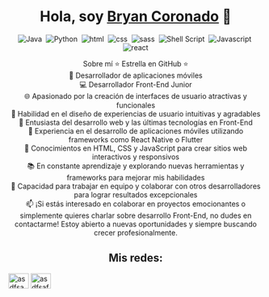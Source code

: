 <div align="center">
<h1 align="center">Hola, soy <a href="https://bryancoronado.github.io/MiPortafolio/">Bryan Coronado</a> 👋</h1>


  

  ![Java](https://img.shields.io/badge/Java-ED8B00?style=for-the-badge&logo=java&logoColor=white)&nbsp;
  ![Python](https://img.shields.io/badge/Python-3776AB?style=for-the-badge&logo=python&logoColor=white)&nbsp;
  ![html](https://img.shields.io/badge/html5-3776AB?style=for-the-badge&logo=html5&logoColor=orange)&nbsp;
  ![css](https://img.shields.io/badge/css-3776AB?style=for-the-badge&logo=css3&logoColor=skyblue)&nbsp;
  ![sass](https://img.shields.io/badge/sass-ED8B00?style=for-the-badge&logo=sass&logoColor=red)&nbsp;
  ![Shell Script](https://img.shields.io/badge/Shell_Script-121011?style=for-the-badge&logo=gnu-bash&logoColor=white)&nbsp;
  ![Javascript](https://img.shields.io/badge/Javascript-%23008080.svg?style=for-the-badge&logo=javascript&logoColor=yellow)&nbsp;
  ![react](https://img.shields.io/badge/react-%23000000.svg?style=for-the-badge&logo=react&logoColor=blue)

Sobre mí 
⭐ Estrella en GitHub ⭐<br>
📲 Desarrollador de aplicaciones móviles<br>
💻 Desarrollador Front-End Junior<br>
🌐 Apasionado por la creación de interfaces de usuario atractivas y funcionales<br>
🎨 Habilidad en el diseño de experiencias de usuario intuitivas y agradables<br>
🚀 Entusiasta del desarrollo web y las últimas tecnologías en Front-End<br>
📱 Experiencia en el desarrollo de aplicaciones móviles utilizando frameworks como React Native o Flutter<br>
🧩 Conocimientos en HTML, CSS y JavaScript para crear sitios web interactivos y responsivos<br>
📚 En constante aprendizaje y explorando nuevas herramientas y frameworks para mejorar mis habilidades<br>
🤝 Capacidad para trabajar en equipo y colaborar con otros desarrolladores para lograr resultados excepcionales<br>
📫 ¡Si estás interesado en colaborar en proyectos emocionantes o simplemente quieres charlar sobre desarrollo Front-End, no dudes en contactarme! Estoy abierto a nuevas oportunidades y siempre buscando crecer profesionalmente.
<br>
## Mis redes:
<p align="left">
<a href="https://www.linkedin.com/in/bryan-smith-coronado-santi-387024233/" target="blank"><img align="center" src="https://raw.githubusercontent.com/rahuldkjain/github-profile-readme-generator/master/src/images/icons/Social/linked-in-alt.svg" alt="asdfsadf" height="30" width="40" /></a>
<a href="https://discord.com/channels/692536948132282371/764177599979061278/764186152311062569" target="blank"><img align="center" src="https://raw.githubusercontent.com/rahuldkjain/github-profile-readme-generator/master/src/images/icons/Social/discord.svg" alt="asdfsafds" height="30" width="40" /></a>
</p>





